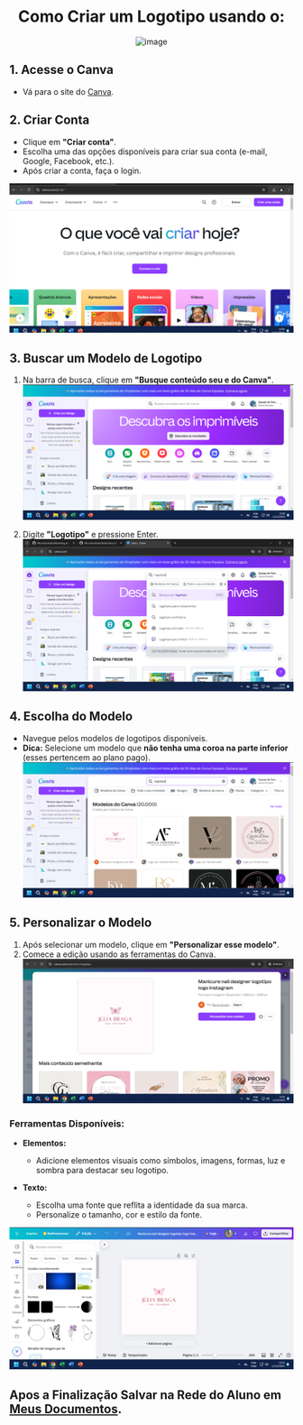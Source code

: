<div align="center">

# Como Criar um Logotipo usando o:

![image](https://github.com/user-attachments/assets/c92b746f-5c71-4d4a-80bf-fa12c82fedf7)

</div>


## 1. Acesse o Canva
- Vá para o site do [Canva](https://www.canva.com/).

## 2. Criar Conta
- Clique em **"Criar conta"**.
- Escolha uma das opções disponíveis para criar sua conta (e-mail, Google, Facebook, etc.).
- Após criar a conta, faça o login.

![1](https://github.com/paulo-ricardo-ffg/Microlins/blob/main/imagens/Captura%20de%20tela%202024-12-11%20132105.png)

## 3. Buscar um Modelo de Logotipo
1. Na barra de busca, clique em **"Busque conteúdo seu e do Canva"**.
![2](https://github.com/paulo-ricardo-ffg/Microlins/blob/main/imagens/Captura%20de%20tela%202024-12-11%20133028.png)


2. Digite **"Logotipo"** e pressione Enter.
![3](https://github.com/paulo-ricardo-ffg/Microlins/blob/main/imagens/Captura%20de%20tela%202024-12-11%20133049.png)

## 4. Escolha do Modelo
- Navegue pelos modelos de logotipos disponíveis.
- **Dica:** Selecione um modelo que **não tenha uma coroa na parte inferior** (esses pertencem ao plano pago).
![4](https://github.com/paulo-ricardo-ffg/Microlins/blob/main/imagens/Captura%20de%20tela%202024-12-11%20133107.png)

## 5. Personalizar o Modelo
1. Após selecionar um modelo, clique em **"Personalizar esse modelo"**.
2. Comece a edição usando as ferramentas do Canva.
![5](https://github.com/paulo-ricardo-ffg/Microlins/blob/main/imagens/Captura%20de%20tela%202024-12-11%20133119.png)


### Ferramentas Disponíveis:
- **Elementos:**
  - Adicione elementos visuais como símbolos, imagens, formas, luz e sombra para destacar seu logotipo.

- **Texto:**
  - Escolha uma fonte que reflita a identidade da sua marca.
  - Personalize o tamanho, cor e estilo da fonte.

![6](https://github.com/paulo-ricardo-ffg/Microlins/blob/main/imagens/Captura%20de%20tela%202024-12-11%20133311.png)

## Apos a Finalização Salvar na Rede do Aluno em [Meus Documentos](https://portaldoaluno.microlins.com.br/Projetos/).
